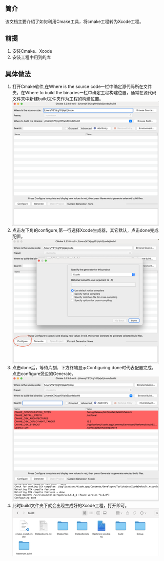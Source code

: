 ## 简介
  该文档主要介绍了如何利用Cmake工具，将cmake工程转为Xcode工程。
## 前提
1. 安装Cmake、Xcode
2. 安装工程中用到的库

## 具体做法
1. 打开Cmake软件,在Where is the source code一栏中确定源代码所在文件夹，在Where to build the binaries一栏中确定工程构建位置，通常在源代码文件夹中新建build文件夹作为工程的构建位置。
![](./doc-pic/0.png)
2. 点击左下角的configure,第一行选择Xcode生成器，其它默认，点击done完成配置。
![](./doc-pic/1.png)
3. 点击done后，等待片刻，下方终端显示Configuring done时代表配置完成，点击configure旁边的Generate。
![](./doc-pic/2.png)
4. 此时build文件夹下就会出现生成好的Xcode工程，打开即可。 ![](./doc-pic/4.png)